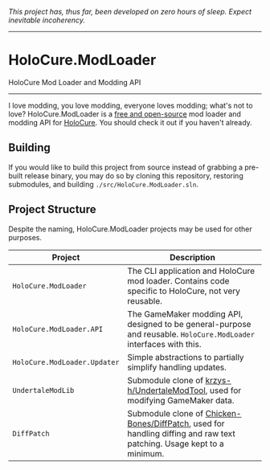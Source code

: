 *This project has, thus far, been developed on zero hours of sleep. Expect inevitable incoherency.*

---

# HoloCure.ModLoader

HoloCure Mod Loader and Modding API

---

I love modding, you love modding, everyone loves modding; what's not to love? HoloCure.ModLoader is a [free and open-source](https://en.wikipedia.org/wiki/Free_and_open-source_software) mod loader and modding API for [HoloCure](https://kay-yu.itch.io/holocure). You should check it out if you haven't already.

## Building

If you would like to build this project from source instead of grabbing a pre-built release binary, you may do so by cloning this repository, restoring submodules, and building `./src/HoloCure.ModLoader.sln`.

## Project Structure

Despite the naming, HoloCure.ModLoader projects may be used for other purposes.

| Project | Description |
|---------|-------------|
| `HoloCure.ModLoader` | The CLI application and HoloCure mod loader. Contains code specific to HoloCure, not very reusable. |
| `HoloCure.ModLoader.API` | The GameMaker modding API, designed to be general-purpose and reusable. `HoloCure.ModLoader` interfaces with this. |
| `HoloCure.ModLoader.Updater` | Simple abstractions to partially simplify handling updates. |
| `UndertaleModLib` | Submodule clone of [krzys-h/UndertaleModTool](https://github.com/krzys-h/UndertaleModTool/tree/master), used for modifying GameMaker data. |
| `DiffPatch` | Submodule clone of [Chicken-Bones/DiffPatch](https://github.com/Chicken-Bones/DiffPatch/tree/master), used for handling diffing and raw text patching. Usage kept to a minimum. |